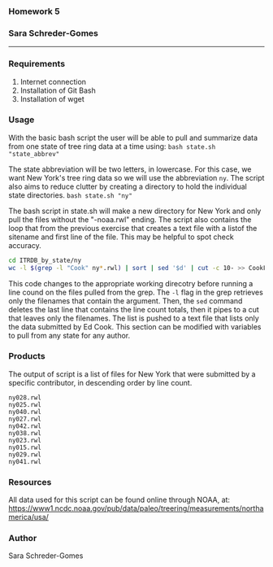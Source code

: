 ### Homework 5
### Sara Schreder-Gomes
____________

### Requirements

1) Internet connection
2) Installation of Git Bash
3) Installation of wget

### Usage

With the basic bash script the user will be able to pull and summarize data from one state of tree ring data at a time using: `bash state.sh "state_abbrev"`

The state abbreviation will be two letters, in lowercase. For this case, we want New York's tree ring data so we will use the abbreviation `ny`. The script also aims to reduce clutter by creating a directory to hold the individual state directories.
`bash state.sh "ny"`

The bash script in state.sh will make a new directory for New York and only pull the files without the "-noaa.rwl" ending. The script also contains the loop that from the previous exercise that creates a text file with a listof the sitename and first line of the file. This may be helpful to spot check accuracy. 


```bash
cd ITRDB_by_state/ny
wc -l $(grep -l "Cook" ny*.rwl) | sort | sed '$d' | cut -c 10- >> CookFiles.txt
```
This code changes to the appropriate working direcotry before running a line cound on the files pulled from the grep. The `-l` flag in the grep retrieves only the filenames that contain the argument. Then, the `sed` command  deletes the last line that contains the line count totals, then it pipes to a cut that leaves only the filenames. The list is pushed to a text file that lists only the data submitted by Ed Cook. This section can be modified with variables to pull from any state for any author. 

### Products

The output of script is a list of files for New York that were submitted by a specific contributor, in descending order by line count. 

```
ny028.rwl
ny025.rwl
ny040.rwl
ny027.rwl
ny042.rwl
ny038.rwl
ny023.rwl
ny015.rwl
ny029.rwl
ny041.rwl
```

### Resources

All data used for this script can be found online through NOAA, at: https://www1.ncdc.noaa.gov/pub/data/paleo/treering/measurements/northamerica/usa/


### Author

Sara Schreder-Gomes

 
